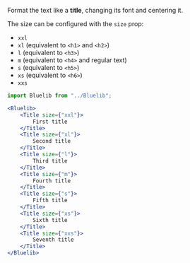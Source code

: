 Format the text like a **title**, changing its font and centering it.

The size can be configured with the `size` prop:
- `xxl`
- `xl` (equivalent to `<h1>` and `<h2>`)
- `l` (equivalent to `<h3>`)
- `m` (equivalent to `<h4>` and regular text)
- `s` (equivalent to `<h5>`)
- `xs` (equivalent to `<h6>`)
- `xxs`

```jsx
import Bluelib from "../Bluelib";

<Bluelib>
    <Title size={"xxl"}>
        First title
    </Title>
    <Title size={"xl"}>
        Second title
    </Title>
    <Title size={"l"}>
        Third title
    </Title>
    <Title size={"m"}>
        Fourth title
    </Title>
    <Title size={"s"}>
        Fifth title
    </Title>
    <Title size={"xs"}>
        Sixth title
    </Title>
    <Title size={"xxs"}>
        Seventh title
    </Title>
</Bluelib>
```
